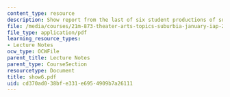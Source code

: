 ```yaml
---
content_type: resource
description: Show report from the last of six student productions of subUrbia.
file: /media/courses/21m-873-theater-arts-topics-suburbia-january-iap-2008/cd370ad038bfe331e6954909b7a26111_show6.pdf
file_type: application/pdf
learning_resource_types:
- Lecture Notes
ocw_type: OCWFile
parent_title: Lecture Notes
parent_type: CourseSection
resourcetype: Document
title: show6.pdf
uid: cd370ad0-38bf-e331-e695-4909b7a26111
---
```

